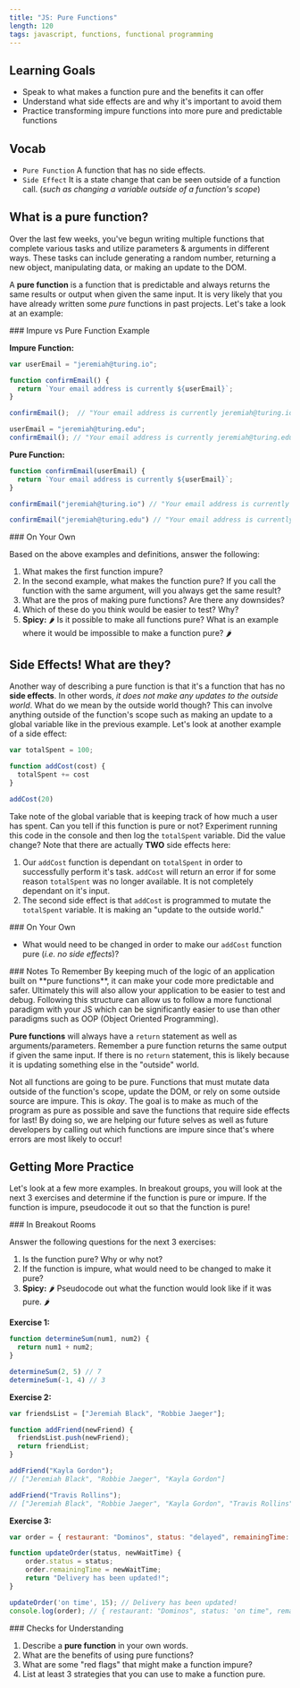 ```yaml
---
title: "JS: Pure Functions"
length: 120
tags: javascript, functions, functional programming
---
```


## Learning Goals

* Speak to what makes a function pure and the benefits it can offer
* Understand what side effects are and why it's important to avoid them
* Practice transforming impure functions into more pure and predictable functions

## Vocab

- `Pure Function` A function that has no side effects.
- `Side Effect` It is a state change that can be seen outside of a function call. (*such as changing a variable outside of a function's scope*)

## What is a pure function?

Over the last few weeks, you've begun writing multiple functions that complete various tasks and utilize parameters & arguments in different ways.  These tasks can include generating a random number, returning a new object, manipulating data, or making an update to the DOM.

A **pure function** is a function that is predictable and always returns the same results or output when given the same input.  It is very likely that you have already written some *pure* functions in past projects.  Let's take a look at an example:

<section class="answer">
### Impure vs Pure Function Example

**Impure Function:**
```js
var userEmail = "jeremiah@turing.io";

function confirmEmail() {
  return `Your email address is currently ${userEmail}`;
}

confirmEmail();  // "Your email address is currently jeremiah@turing.io"

userEmail = "jeremiah@turing.edu";
confirmEmail(); // "Your email address is currently jeremiah@turing.edu"
```

**Pure Function:**
```js
function confirmEmail(userEmail) {
  return `Your email address is currently ${userEmail}`;
}

confirmEmail("jeremiah@turing.io") // "Your email address is currently jeremiah@turing.io"

confirmEmail("jeremiah@turing.edu") // "Your email address is currently jeremiah@turing.edu"
```
</section>

<section class="call-to-action">
### On Your Own

Based on the above examples and definitions, answer the following:

1. What makes the first function impure?
2. In the second example, what makes the function pure?  If you call the function with the same argument, will you always get the same result?
3. What are the pros of making pure functions?  Are there any downsides?
4. Which of these do you think would be easier to test?  Why?
5. **Spicy:** 🌶️ Is it possible to make all functions pure?  What is an example where it would be impossible to make a function pure? 🌶️
</section>

## Side Effects!  What are they?
Another way of describing a pure function is that it's a function that has no **side effects**.  In other words, *it does not make any updates to the outside world*.  What do we mean by the outside world though?  This can involve anything outside of the function's scope such as making an update to a global variable like in the previous example.  Let's look at another example of a side effect:

```js
var totalSpent = 100;

function addCost(cost) {
  totalSpent += cost
}

addCost(20)
```

Take note of the global variable that is keeping track of how much a user has spent.  Can you tell if this function is pure or not?  Experiment running this code in the console and then log the `totalSpent` variable.  Did the value change?  Note that there are actually **TWO** side effects here:

1. Our `addCost` function is dependant on `totalSpent` in order to successfully perform it's task.  `addCost` will return an error if for some reason `totalSpent` was no longer available.  It is not completely dependant on it's input.
2. The second side effect is that `addCost` is programmed to mutate the `totalSpent` variable.  It is making an "update to the outside world."

<section class="call-to-action">
### On Your Own

* What would need to be changed in order to make our `addCost` function pure (*i.e. no side effects*)?
</section>

<section class="note">
### Notes To Remember
By keeping much of the logic of an application built on **pure functions**, it can make your code more predictable and safer.  Ultimately this will also allow your application to be easier to test and debug.  Following this structure can allow us to follow a more functional paradigm with your JS which can be significantly easier to use than other paradigms such as OOP (Object Oriented Programming).

**Pure functions** will always have a `return` statement as well as arguments/parameters.  Remember a pure function returns the same output if given the same input.  If there is no `return` statement, this is likely because it is updating something else in the "outside" world.

Not all functions are going to be pure.  Functions that must mutate data outside of the function's scope, update the DOM, or rely on some outside source are impure.  This is *okay*.  The goal is to make as much of the program as pure as possible and save the functions that require side effects for last!  By doing so, we are helping our future selves as well as future developers by calling out which functions are impure since that's where errors are most likely to occur! 
</section>

## Getting More Practice

Let's look at a few more examples.  In breakout groups, you will look at the next 3 exercises and determine if the function is pure or impure.  If the function is impure, pseudocode it out so that the function is pure!

<section class="call-to-action">
### In Breakout Rooms

Answer the following questions for the next 3 exercises:
1. Is the function pure?  Why or why not?
2. If the function is impure, what would need to be changed to make it pure?
3. **Spicy:** 🌶️ Pseudocode out what the function would look like if it was pure. 🌶️

**Exercise 1:**
```js
function determineSum(num1, num2) {
  return num1 + num2;
}

determineSum(2, 5) // 7
determineSum(-1, 4) // 3
```

**Exercise 2:**
```js
var friendsList = ["Jeremiah Black", "Robbie Jaeger"];

function addFriend(newFriend) {
  friendsList.push(newFriend);
  return friendList;
}

addFriend("Kayla Gordon");
// ["Jeremiah Black", "Robbie Jaeger", "Kayla Gordon"]

addFriend("Travis Rollins");
// ["Jeremiah Black", "Robbie Jaeger", "Kayla Gordon", "Travis Rollins"]
```

**Exercise 3:**
```js
var order = { restaurant: "Dominos", status: "delayed", remainingTime: 30 };

function updateOrder(status, newWaitTime) {
    order.status = status;
    order.remainingTime = newWaitTime;
    return "Delivery has been updated!";
}

updateOrder('on time', 15); // Delivery has been updated!
console.log(order); // { restaurant: "Dominos", status: 'on time", remainingTime: 15 }
```
</section>

<section class="checks-for-understanding">
### Checks for Understanding

1. Describe a **pure function** in your own words.
2. What are the benefits of using pure functions?  
2. What are some "red flags" that might make a function impure?
4. List at least 3 strategies that you can use to make a function pure.
</section>